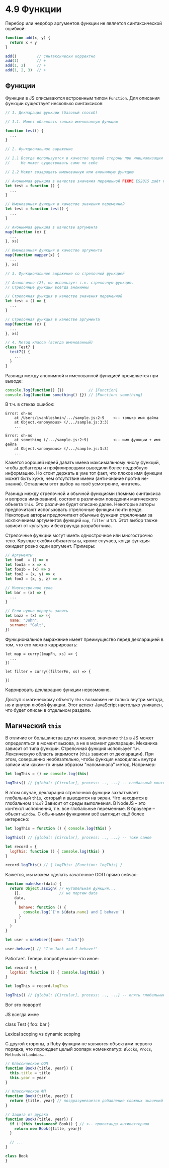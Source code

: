 # 4.9 Функции

Перебор или недобор аргументов функции не является синтаксической ошибкой:

```js
function add(x, y) {
  return x + y
}

add()         // синтаксически корректно
add(1)        // +
add(1, 2)     // +
add(1, 2, 3)  // +
```


## Функции

Функции в JS описываются встроенным типом `Function`. Для описания функции существует
несколько синтаксисов:

```js
// 1. Декларация функции (базовый способ)

// 1.1. Может объявлять только именованную функцию

function test() {
  ...
}

// 2. Функциональное выражение

// 2.1 Всегда используется в качестве правой стороны при инициализации переменной или в качестве аргумента
//     Не может существовать само по себе

// 2.2 Может возвращать именованную или анонимную функцию

// Анонимная функция в качестве значения переменной FIXME ES2015 даёт имя test
let test = function () {
  ...
}

// Именованная функция в качестве значения переменной
let test = function test() {
  ...
}

// Анонимная функция в качестве аргумента
map(function (x) {
  ...
}, xs)

// Именованная функция в качестве аргумента
map(function mapper(x) {
  ...
}, xs)

// 3. Функциональное выражение со стрелочной функцией

// Аналогично (2), но использует т.н. стрелочную функцию.
// Стрелочные функции всегда анонимны

// Стрелочная функция в качестве значения переменной
let test = () => {
  ...
}

// Стрелочная функция в качестве аргумента
map(function (x) {
  ...
}, xs)

// 4. Метод класса (всегда именованный)
class Test7 {
  test7() {
    ...
  }
}
```

Разница между анонимной и именованной функцией проявляется при выводе:

```js
console.log(function() {})           // [Function]
console.log(function something() {}) // [Function: something]
```

В т.ч. в стеках ошибок:

```
Error: oh-no
    at /Users/ivankleshnin/.../sample.js:2:9    <-- только имя файла
    at Object.<anonymous> (/.../sample.js:3:3)
    ...
```

```
Error: oh-no
    at something (/.../sample.js:2:9)           <-- имя функции + имя файла
    at Object.<anonymous> (/.../sample.js:3:3)
    ...
```

Кажется хорошей идеей давать имена максимальному числу функций, чтобы дебаггеры и профилировщики
выводили более подробную информацию. Но стоит держать в уме
тот факт, что плохое имя функции может быть хуже, чем отсутствие имени (анти-знание против не-знания).
Оставляем этот выбор на твоё усмотрение, читатель.

Разница между стрелочной и обычной функциями (помимо синтаксиса и вопроса именования),
состоит в различном поведении магического объекта `this`. Это различие будет описано далее.
Некоторые авторы предпочитают использовать стрелочные функции почти везде. Некоторые авторы предпочитают
обычные функции стрелочным за исключением аргументов функций `map`, `filter` и т.п. Этот выбор
также зависит от культуры и бекграунда разработчика.

Стрелочные функции могут иметь однострочное или многострочно тело. Круглые скобки
обязательны, кроме случаев, когда функция ожидает ровно один аргумент. Примеры:

```js
// Аргументы
let foo0  = () => x
let foo1a = x => x
let foo1b = (x) => x
let foo2 = (x, y) => x
let foo3 = (x, y, z) => x

// Многострочное тело
let bar = (x) => {
  ...
}

// Если нужно вернуть запись
let bazz = (x) => ({
  name: "John",
  surname: "Galt",
})
```

Функциональное выражение имеет преимущество перед декларацией в том, что его можно каррировать:

```
let map = curry((mapFn, xs) => {
  ...
})

let filter = curry((filterFn, xs) => {

})
```

Каррировать декларацию функции невозможно.

Доступ к магическому объекту `this` возможен не только внутри метода, но и внутри любой функции.
Этот аспект JavaScript настолько уникален, что будет описан в отдельном разделе.

## Магический `this`

В отличие от большинства других языков, значение `this` в JS может определяться в момент вызова, а не
в момент декларации. Механика зависит от типа функции. Стрелочная функция использует т.н. Лексическую
область видимости (`this` зависит от декларации). При этом, совершенно необязательно, чтобы функция
находилась внутри записи или каким-то иным образом "напоминала" метод. Например:

```js
let logThis = () => console.log(this)

logThis() // {global: [Circular], process: .., ...} -- глобальный контекст!
```

В этом случае, декларация стрелочной функции захватывает глобальный `this`, который и выводится
на экран. Что находится в глобальном `this`? Зависит от среды выполнения. В NodeJS – это контекст исполнения, т.е. все глобальные переменные.
В браузере – объект `window`. С обычными функциями всё выглядит ещё более интересно:

```js
let logThis = function () { console.log(this) }

logThis() // {global: [Circular], process: .., ...} -- тоже самое
```

```js
let record = {
  logThis: function () { console.log(this) }
}

record.logThis() // { logThis: [Function: logThis] }
```

Кажется, мы можем сделать зачаточное ООП прямо сейчас:

```js
function makeUser(data) {
  return Object.assign( // мутабельная функция...
    {},                 // не портим data
    data,
    {
      behave: function () {
        console.log(`I'm ${data.name} and I behave!`)
      }
    }
  )
}

let user = makeUser({name: "Jack"})

user.behave() // "I'm Jack and I behave!"
```

Работает. Теперь попробуем кое-что иное:

```js
let record = {
  logThis: function () { console.log(this) }
}

let logThis = record.logThis

logThis() // {global: [Circular], process: .., ...} -- опять глобальный контекст @_@
```

Вот это поворот!


JS всегда имее

class Test {
   foo: bar
}

  Lexical scoping vs dynamic scoping



С другой стороны, в Ruby функции не являются объектами первого порядка, что порождает
целый зоопарк номенклатур: `Blocks`, `Procs`, `Methods` и `Lambdas`...



```js
// Классическое ООП
function Book({title, year}) {
  this.title = title
  this.year = year
}

// Классическое ФП
function Book({title, year}) {
  return {title, year} // поздразумевается добавление сложных значений по умолчанию, иначе – не имеет смысла
}

// Защита от дурака
function Book({title, year}) {
  if (!(this instanceof Book)) { // <-- пропаганда антипаттернов
    return new Book({title, year})
  }

  // ...
}

class Book
}
```






